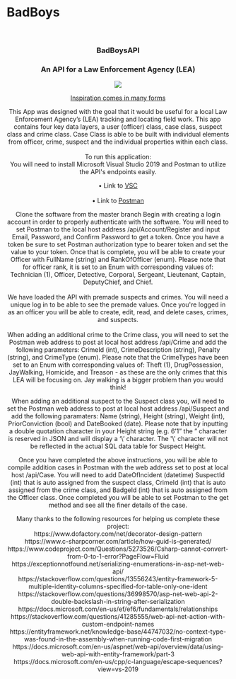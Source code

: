 # BadBoys

<br />
<p align="center">
  <h3 align="center">BadBoysAPI</h3>
  <h3 align="center">An API for a Law Enforcement Agency (LEA)</h3>
    <p align="center">
<img src=https://cloudsmallbusinessservice.com/wp-content/uploads/2017/02/Best-Law-Enforcement-Software.png">
  <p align="center">
    <a href="https://www.youtube.com/watch?v=BUjUz_QEh48" target="_blank"> Inspiration comes in many forms</a>
    <br />
  </p>
</p>
<p align="center">
This App was designed with the goal that it would be useful for a local Law Enforcement Agency’s (LEA) tracking and locating field work. This app contains four key data layers, a user (officer) class, case class, suspect class and crime class. Case Class is able to be built with individual elements from officer, crime, suspect and the individual properties within each class. 
<br><br>
To run this application:
<br>
You will need to install Microsoft Visual Studio 2019 and Postman to utilize the API's endpoints easily.
<br>
<p align="center">
•	Link to <a href="https://visualstudio.microsoft.com/downloads/" target="_blank">VSC</a>
<br>
<br>
•	Link to <a href="https://www.postman.com/downloads/" target="_blank">Postman</a>
</p>
<p align="center">
Clone the software from the master branch
Begin with creating a login account in order to properly authenticate with the software. You will need to set Postman to the local host address /api/Account/Register and input Email, Password, and Confirm Password to get a token. Once you have a token be sure to set Postman authorization type to bearer token and set the value to your token. Once that is complete, you will be able to create your Officer with FullName (string) and RankOfOfficer (enum). Please note that for officer rank, it is set to an Enum with corresponding values of: Technician (1), Officer, Detective, Corporal, Sergeant, Lieutenant, Captain, DeputyChief, and Chief. 
                 <br>
                 <br>
We have loaded the API with premade suspects and crimes. You will need a unique log in to be able to see the premade values. Once you're logged in as an officer you will be able to create, edit, read, and delete cases, crimes, and suspects. 
<br><br>
When adding an additional crime to the Crime class, you will need to set the Postman web address to post at local host address /api/Crime and add the following parameters: CrimeId (int), CrimeDescription (string), Penalty (string), and CrimeType (enum). Please note that the CrimeTypes have been set to an Enum with corresponding values of: Theft (1), DrugPossession, JayWalking, Homicide, and Treason - as these are the only crimes that this LEA will be focusing on. Jay walking is a bigger problem than you would think!  
<p align="center">
When adding an additional suspect to the Suspect class you, will need to set the Postman web address to post at local host address /api/Suspect and add the following paramaters: Name (string), Height (string), Weight (int), PriorConviction (bool) and DateBooked (date). Please note that by inputting a double quotation character in your Height string (e.g. 6’1” the ” character is reserved in JSON and will display a ‘\’ character. The '\' character will not be reflected in the actual SQL data table for Suspect Height. 
<p align="center">
Once you have completed the above instructions, you will be able to compile addition cases in Postman with the web address set to post at local host /api/Case. You will need to add DateOfIncident (datetime) SuspectId (int) that is auto assigned from the suspect class, CrimeId (int) that is auto assigned from the crime class, and BadgeId (int) that is auto assigned from the Officer class. Once completed you will be able to set Postman to the get method and see all the finer details of the case.</p>
                 <p align="center">
Many thanks to the following resources for helping us complete these project:<br>
https://www.dofactory.com/net/decorator-design-pattern<br>
https://www.c-sharpcorner.com/article/how-guid-is-generated/<br>
https://www.codeproject.com/Questions/5273526/Csharp-cannot-convert-from-0-to-1-error?PageFlow=Fluid<br>
https://exceptionnotfound.net/serializing-enumerations-in-asp-net-web-api/<br>
https://stackoverflow.com/questions/13556243/entity-framework-5-multiple-identity-columns-specified-for-table-only-one-ident<br>
https://stackoverflow.com/questions/36998570/asp-net-web-api-2-double-backslash-in-string-after-serialization<br>
https://docs.microsoft.com/en-us/ef/ef6/fundamentals/relationships<br>
https://stackoverflow.com/questions/41285555/web-api-net-action-with-custom-endpoint-names<br>
https://entityframework.net/knowledge-base/44747032/no-context-type-was-found-in-the-assembly-when-running-code-first-migration<br>
https://docs.microsoft.com/en-us/aspnet/web-api/overview/data/using-web-api-with-entity-framework/part-3<br>
https://docs.microsoft.com/en-us/cpp/c-language/escape-sequences?view=vs-2019<br>
                                  </p>

